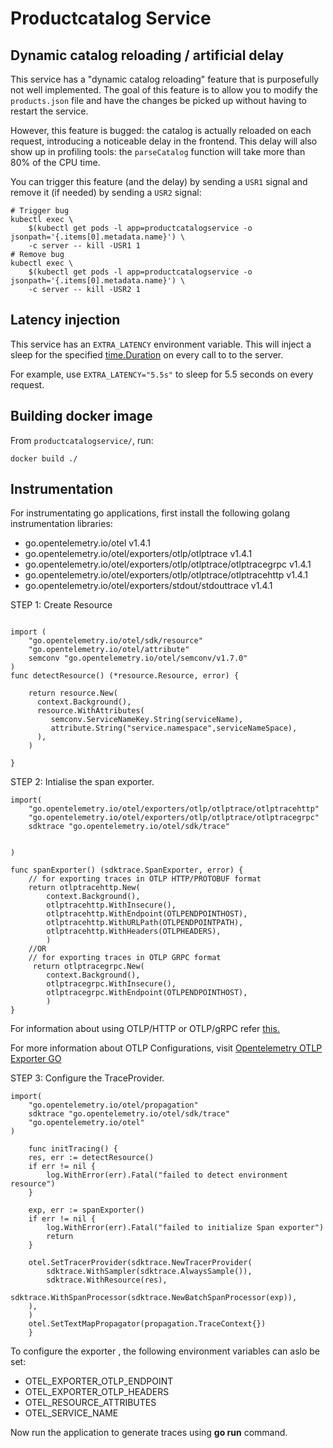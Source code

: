 # Productcatalog Service


## Dynamic catalog reloading / artificial delay

This service has a "dynamic catalog reloading" feature that is purposefully
not well implemented. The goal of this feature is to allow you to modify the
`products.json` file and have the changes be picked up without having to
restart the service.

However, this feature is bugged: the catalog is actually reloaded on each
request, introducing a noticeable delay in the frontend. This delay will also
show up in profiling tools: the `parseCatalog` function will take more than 80%
of the CPU time.

You can trigger this feature (and the delay) by sending a `USR1` signal and
remove it (if needed) by sending a `USR2` signal:

```
# Trigger bug
kubectl exec \
    $(kubectl get pods -l app=productcatalogservice -o jsonpath='{.items[0].metadata.name}') \
    -c server -- kill -USR1 1
# Remove bug
kubectl exec \
    $(kubectl get pods -l app=productcatalogservice -o jsonpath='{.items[0].metadata.name}') \
    -c server -- kill -USR2 1
```

## Latency injection

This service has an `EXTRA_LATENCY` environment variable. This will inject a sleep for the specified [time.Duration](https://golang.org/pkg/time/#ParseDuration) on every call to
to the server.

For example, use `EXTRA_LATENCY="5.5s"` to sleep for 5.5 seconds on every request.

## Building docker image

From `productcatalogservice/`, run:

```
docker build ./

```
## Instrumentation

For instrumentating go applications, first install the following golang instrumentation libraries:
  - go.opentelemetry.io/otel v1.4.1
  -	go.opentelemetry.io/otel/exporters/otlp/otlptrace v1.4.1
  -	go.opentelemetry.io/otel/exporters/otlp/otlptrace/otlptracegrpc v1.4.1
  -	go.opentelemetry.io/otel/exporters/otlp/otlptrace/otlptracehttp v1.4.1
  -	go.opentelemetry.io/otel/exporters/stdout/stdouttrace v1.4.1

STEP 1: Create Resource

```

import (
	"go.opentelemetry.io/otel/sdk/resource"
	"go.opentelemetry.io/otel/attribute"
	semconv "go.opentelemetry.io/otel/semconv/v1.7.0"
)
func detectResource() (*resource.Resource, error) {

    return resource.New(
      context.Background(),
      resource.WithAttributes(
         semconv.ServiceNameKey.String(serviceName),
         attribute.String("service.namespace",serviceNameSpace),
      ),
    )
    
}
```
STEP 2: Intialise the span exporter.

```
import(
	"go.opentelemetry.io/otel/exporters/otlp/otlptrace/otlptracehttp"
	"go.opentelemetry.io/otel/exporters/otlp/otlptrace/otlptracegrpc"
	sdktrace "go.opentelemetry.io/otel/sdk/trace"


)

func spanExporter() (sdktrace.SpanExporter, error) {
    // for exporting traces in OTLP HTTP/PROTOBUF format
    return otlptracehttp.New(
        context.Background(),
        otlptracehttp.WithInsecure(),
        otlptracehttp.WithEndpoint(OTLPENDPOINTHOST),
        otlptracehttp.WithURLPath(OTLPENDPOINTPATH),
        otlptracehttp.WithHeaders(OTLPHEADERS),
        )
    //OR
    // for exporting traces in OTLP GRPC format
	 return otlptracegrpc.New(
		context.Background(),
		otlptracegrpc.WithInsecure(),
		otlptracegrpc.WithEndpoint(OTLPENDPOINTHOST),
		)
}

```
For information about using OTLP/HTTP or OTLP/gRPC refer [this.](../README.md#When-to-use-OTLP/HTTP-or-OTLP/gRPC)

For more information about OTLP Configurations, visit [Opentelemetry OTLP Exporter GO](https://github.com/open-telemetry/opentelemetry-go/blob/main/exporters/otlp/otlptrace/README.md)

STEP 3: Configure the TraceProvider. 
```
import(
	"go.opentelemetry.io/otel/propagation"
	sdktrace "go.opentelemetry.io/otel/sdk/trace"
	"go.opentelemetry.io/otel"
)

    func initTracing() {
    res, err := detectResource()
	if err != nil {
		log.WithError(err).Fatal("failed to detect environment resource")
	}

	exp, err := spanExporter()
	if err != nil {
		log.WithError(err).Fatal("failed to initialize Span exporter")
		return
	}

	otel.SetTracerProvider(sdktrace.NewTracerProvider(
		sdktrace.WithSampler(sdktrace.AlwaysSample()),
		sdktrace.WithResource(res),
		sdktrace.WithSpanProcessor(sdktrace.NewBatchSpanProcessor(exp)),
	),
	)
	otel.SetTextMapPropagator(propagation.TraceContext{})
    }

```
To configure the exporter , the following environment variables can aslo be set:
  - OTEL_EXPORTER_OTLP_ENDPOINT
  - OTEL_EXPORTER_OTLP_HEADERS
  - OTEL_RESOURCE_ATTRIBUTES
  - OTEL_SERVICE_NAME

Now run the application to generate traces using **go run** command. 